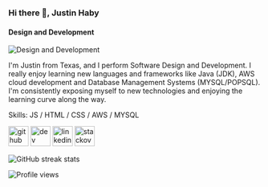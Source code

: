 ### Hi there 👋, Justin Haby
#### Design and Development
![Design and Development](https://pbs.twimg.com/profile_banners/1562900728313958400/1673432123/1080x360)

I'm Justin from Texas, and I perform Software Design and Development. I really enjoy learning new languages and frameworks like Java (JDK), AWS cloud development and Database Management Systems (MYSQL/POPSQL). I'm consistently exposing myself to new technologies and enjoying the learning curve along the way. 

Skills: JS / HTML / CSS / AWS / MYSQL

[<img src='https://cdn.jsdelivr.net/npm/simple-icons@3.0.1/icons/github.svg' alt='github' height='40'>](https://github.com/JustinHaby)  [<img src='https://cdn.jsdelivr.net/npm/simple-icons@3.0.1/icons/dev-dot-to.svg' alt='dev' height='40'>](https://dev.to/JustinHaby)  [<img src='https://cdn.jsdelivr.net/npm/simple-icons@3.0.1/icons/linkedin.svg' alt='linkedin' height='40'>](https://www.linkedin.com/in/JustinHaby/)  [<img src='https://cdn.jsdelivr.net/npm/simple-icons@3.0.1/icons/stackoverflow.svg' alt='stackoverflow' height='40'>](https://stackoverflow.com/users/JustinHaby)  

![GitHub streak stats](https://streak-stats.demolab.com/?user=JustinHaby)  

![Profile views](https://gpvc.arturio.dev/JustinHaby)  



